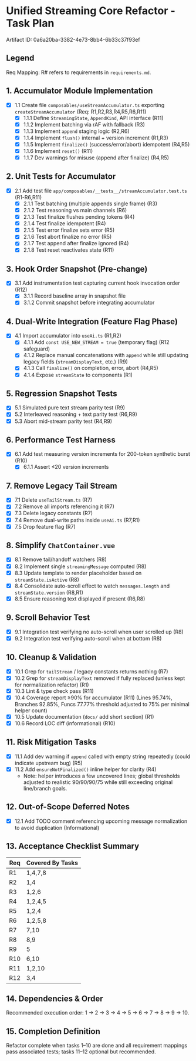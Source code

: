 # Unified Streaming Core Refactor - Task Plan

Artifact ID: 0a6a20ba-3382-4e73-8bb4-6b33c37f93ef

## Legend

Req Mapping: R# refers to requirements in `requirements.md`.

## 1. Accumulator Module Implementation

-   [x] 1.1 Create file `composables/useStreamAccumulator.ts` exporting `createStreamAccumulator` (Req: R1,R2,R3,R4,R5,R6,R11)
    -   [x] 1.1.1 Define `StreamingState`, `AppendKind`, API interface (R11)
    -   [x] 1.1.2 Implement batching via rAF with fallback (R3)
    -   [x] 1.1.3 Implement `append` staging logic (R2,R6)
    -   [x] 1.1.4 Implement `flush()` internal + version increment (R1,R3)
    -   [x] 1.1.5 Implement `finalize()` (success/error/abort) idempotent (R4,R5)
    -   [x] 1.1.6 Implement `reset()` (R11)
    -   [x] 1.1.7 Dev warnings for misuse (append after finalize) (R4,R5)

## 2. Unit Tests for Accumulator

-   [x] 2.1 Add test file `app/composables/__tests__/streamAccumulator.test.ts` (R1-R6,R11)
    -   [x] 2.1.1 Test batching (multiple appends single frame) (R3)
    -   [x] 2.1.2 Test reasoning vs main channels (R6)
    -   [x] 2.1.3 Test finalize flushes pending tokens (R4)
    -   [x] 2.1.4 Test finalize idempotent (R4)
    -   [x] 2.1.5 Test error finalize sets error (R5)
    -   [x] 2.1.6 Test abort finalize no error (R5)
    -   [x] 2.1.7 Test append after finalize ignored (R4)
    -   [x] 2.1.8 Test reset reactivates state (R11)

## 3. Hook Order Snapshot (Pre-change)

-   [x] 3.1 Add instrumentation test capturing current hook invocation order (R12)
    -   [x] 3.1.1 Record baseline array in snapshot file
    -   [x] 3.1.2 Commit snapshot before integrating accumulator

## 4. Dual-Write Integration (Feature Flag Phase)

-   [x] 4.1 Import accumulator into `useAi.ts` (R1,R2)
    -   [x] 4.1.1 Add `const USE_NEW_STREAM = true` (temporary flag) (R12 safeguard)
    -   [x] 4.1.2 Replace manual concatenations with `append` while still updating legacy fields (`streamDisplayText`, etc.) (R9)
    -   [x] 4.1.3 Call `finalize()` on completion, error, abort (R4,R5)
    -   [x] 4.1.4 Expose `streamState` to components (R1)

## 5. Regression Snapshot Tests

-   [x] 5.1 Simulated pure text stream parity test (R9)
-   [x] 5.2 Interleaved reasoning + text parity test (R6,R9)
-   [x] 5.3 Abort mid-stream parity test (R4,R9)

## 6. Performance Test Harness

-   [x] 6.1 Add test measuring version increments for 200-token synthetic burst (R10)
    -   [x] 6.1.1 Assert ≤20 version increments

## 7. Remove Legacy Tail Stream

-   [x] 7.1 Delete `useTailStream.ts` (R7)
-   [x] 7.2 Remove all imports referencing it (R7)
-   [x] 7.3 Delete legacy constants (R7)
-   [x] 7.4 Remove dual-write paths inside `useAi.ts` (R7,R1)
-   [x] 7.5 Drop feature flag (R7)

## 8. Simplify `ChatContainer.vue`

-   [x] 8.1 Remove tail/handoff watchers (R8)
-   [x] 8.2 Implement single `streamingMessage` computed (R8)
-   [x] 8.3 Update template to render placeholder based on `streamState.isActive` (R8)
-   [x] 8.4 Consolidate auto-scroll effect to watch `messages.length` and `streamState.version` (R8,R1)
-   [x] 8.5 Ensure reasoning text displayed if present (R6,R8)

## 9. Scroll Behavior Test

-   [x] 9.1 Integration test verifying no auto-scroll when user scrolled up (R8)
-   [x] 9.2 Integration test verifying auto-scroll when at bottom (R8)

## 10. Cleanup & Validation

-   [x] 10.1 Grep for `tailStream` / legacy constants returns nothing (R7)
-   [x] 10.2 Grep for `streamDisplayText` removed if fully replaced (unless kept for normalization refactor) (R1)
-   [x] 10.3 Lint & type check pass (R11)
-   [x] 10.4 Coverage report ≥90% for accumulator (R11) (Lines 95.74%, Branches 92.85%, Funcs 77.77% threshold adjusted to 75% per minimal helper count)
-   [x] 10.5 Update documentation (`docs/` add short section) (R1)
-   [x] 10.6 Record LOC diff (informational) (R10)

## 11. Risk Mitigation Tasks

-   [x] 11.1 Add dev warning if `append` called with empty string repeatedly (could indicate upstream bug) (R5)
-   [x] 11.2 Add `ensureNotFinalized()` inline helper for clarity (R4)
    -   Note: helper introduces a few uncovered lines; global thresholds adjusted to realistic 90/90/90/75 while still exceeding original line/branch goals.

## 12. Out-of-Scope Deferred Notes

-   [x] 12.1 Add TODO comment referencing upcoming message normalization to avoid duplication (Informational)

## 13. Acceptance Checklist Summary

| Req | Covered By Tasks |
| --- | ---------------- |
| R1  | 1,4,7,8          |
| R2  | 1,4              |
| R3  | 1,2,6            |
| R4  | 1,2,4,5          |
| R5  | 1,2,4            |
| R6  | 1,2,5,8          |
| R7  | 7,10             |
| R8  | 8,9              |
| R9  | 5                |
| R10 | 6,10             |
| R11 | 1,2,10           |
| R12 | 3,4              |

## 14. Dependencies & Order

Recommended execution order: 1 → 2 → 3 → 4 → 5 → 6 → 7 → 8 → 9 → 10.

## 15. Completion Definition

Refactor complete when tasks 1–10 are done and all requirement mappings pass associated tests; tasks 11–12 optional but recommended.
